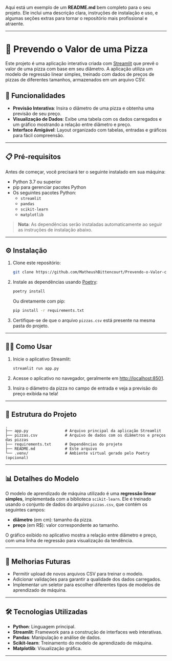 Aqui está um exemplo de um **README.md** bem completo para o seu projeto. Ele inclui uma descrição clara, instruções de instalação e uso, e algumas seções extras para tornar o repositório mais profissional e atraente.

---

# 🍕 Prevendo o Valor de uma Pizza

Este projeto é uma aplicação interativa criada com [Streamlit](https://streamlit.io/) que prevê o valor de uma pizza com base em seu diâmetro. A aplicação utiliza um modelo de regressão linear simples, treinado com dados de preços de pizzas de diferentes tamanhos, armazenados em um arquivo CSV.

## 🚀 Funcionalidades

- **Previsão Interativa**: Insira o diâmetro de uma pizza e obtenha uma previsão de seu preço.
- **Visualização de Dados**: Exibe uma tabela com os dados carregados e um gráfico mostrando a relação entre diâmetro e preço.
- **Interface Amigável**: Layout organizado com tabelas, entradas e gráficos para fácil compreensão.

---

## 📋 Pré-requisitos

Antes de começar, você precisará ter o seguinte instalado em sua máquina:

- Python 3.7 ou superior
- pip para gerenciar pacotes Python
- Os seguintes pacotes Python:
  - `streamlit`
  - `pandas`
  - `scikit-learn`
  - `matplotlib`

> **Nota**: As dependências serão instaladas automaticamente ao seguir as instruções de instalação abaixo.

---

## ⚙️ Instalação

1. Clone este repositório:

   ```bash
   git clone https://github.com/MatheushBittencourt/Prevendo-o-Valor-com-ML
   ```

2. Instale as dependências usando [Poetry](https://python-poetry.org/):

   ```bash
   poetry install
   ```

   Ou diretamente com pip:

   ```bash
   pip install -r requirements.txt
   ```

3. Certifique-se de que o arquivo `pizzas.csv` está presente na mesma pasta do projeto.

---

## 🧑‍💻 Como Usar

1. Inicie o aplicativo Streamlit:

   ```bash
   streamlit run app.py
   ```

2. Acesse o aplicativo no navegador, geralmente em [http://localhost:8501](http://localhost:8501).

3. Insira o diâmetro da pizza no campo de entrada e veja a previsão do preço exibida na tela!

---

## 📂 Estrutura do Projeto

```
.
├── app.py                # Arquivo principal da aplicação Streamlit
├── pizzas.csv            # Arquivo de dados com os diâmetros e preços das pizzas
├── requirements.txt      # Dependências do projeto
├── README.md             # Este arquivo
└── .venv/                # Ambiente virtual gerado pelo Poetry (opcional)
```

---

## 📊 Detalhes do Modelo

O modelo de aprendizado de máquina utilizado é uma **regressão linear simples**, implementada com a biblioteca `scikit-learn`. Ele é treinado usando o conjunto de dados do arquivo `pizzas.csv`, que contém os seguintes campos:

- **diâmetro** (em cm): tamanho da pizza.
- **preço** (em R$): valor correspondente ao tamanho.

O gráfico exibido no aplicativo mostra a relação entre diâmetro e preço, com uma linha de regressão para visualização da tendência.

---

## 🤔 Melhorias Futuras

- Permitir upload de novos arquivos CSV para treinar o modelo.
- Adicionar validações para garantir a qualidade dos dados carregados.
- Implementar um seletor para escolher diferentes tipos de modelos de aprendizado de máquina.

---

## 🛠️ Tecnologias Utilizadas

- **Python**: Linguagem principal.
- **Streamlit**: Framework para a construção de interfaces web interativas.
- **Pandas**: Manipulação e análise de dados.
- **Scikit-learn**: Treinamento do modelo de aprendizado de máquina.
- **Matplotlib**: Visualização gráfica.

---